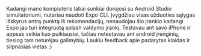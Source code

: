 Kadangi mano kompiuteris labai sunkiai dorojosi su Android Studio simuliatoriumi, nutariau naudoti Expo CLI.
Įvygdžiau visas užduoties sąlygas išskyrus antrą punktą iš rekomendacijų, nenaudojau šio įrankio kadangi Expo jau turi integruotą splash valdymo įrankį.
Testavau ant savo iPhone ir appsas veikia kuo puikiausiai, tačiau netestavau ant android įrenginių, tiesiog tam neturėjau galimybių.
Laukiu feedback apie padarytas klaidas ir silpnasias vietas :)